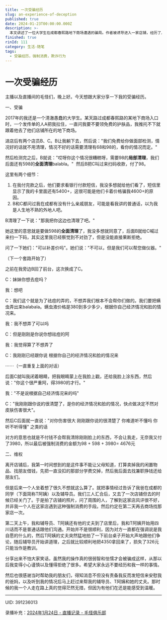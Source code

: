```yaml
---
title: 一次受骗经历
slug: an-experience-of-deception
published: true
date: 2024-01-23T00:00:00.000Z
description: >-
  本文讲述了一位大学生在成都春熙路地下商场遭遇的骗局。作者被诱导进入一家店铺，经历了从免费面部检测到被迫支付高额费用的过程。在被骗后，作者通过寻求帮助，最终成功追回了大部分损失。这次经历让作者学会了更加小心谨慎，并感激那些在困难时刻给予帮助的人。文章旨在提醒读者警惕类似的消费陷阱。
finished: true
rinId: 111
category: 生活-随笔
tags:
  - 受骗经历，强制消费，欺诈行为
---
```


# 一次受骗经历

主播以及直播间的毛怪们，晚上好。今天想跟大家分享一下我的受骗经历。

一、受骗

2017年的我还是一个清澈愚蠢的大学生。某天路过成都春熙路的某地下商场入口时，一个发传单的人A把我拉住，一直问我要不要领免费的护肤品，我推托不下就跟着他去了他们店铺所在的地下商场。

进店后有两个店员B、C。B让我躺下去，然后说："我们免费给你做面部检测，情况好的话就不用清理，情况不好的话需要清理有68和98的，看你的情况而定。"

然后检测完之后，B就说："哎呀你这个情况很糟糕呀，需要98的**局部清理**，我们后面还有598的**全面清理**balabla。"  然后B把C叫过来扫码收款，付了98。

这里有两个细节：

1. 在我付完款之后，他们要求看银行付款短信，我没多想就给他们看了，短信里显示了我的卡里面还有5400+，这很可能是他们卡着价格骗我4600+的原因。
2. B和C都问过我在成都有没有什么亲戚朋友，可能是看我讲的普通话，以为我是人生地不熟的外地人吧。

B清理了一下说："那我把你这边也清理了吧。"

她这里的意思就是要做598的**全面清理**了，我没多想就同意了，后面B就给C喊过来扫一下码，其实这里我已经察觉到不对劲了，但是没能直接果断拒绝。

问了一下她们："可以补差价吗"。她们说："不可以，但是我们可以帮您做仪器。"

（下一个套路开始了）

之前在我旁边B回了前台，这次换成了C。

C：妹妹你想去痘吗？

我：想吧

C：我们这个就是为了祛痘的弄的，不想弄我们根本不会帮你们做的。我们要把螨虫弄出来balabala。螨虫液价格是380到多少多少，根据你自己经济情况和脸的情况来。

我：我不想弄了可以吗

C：但是刚刚是你说你想祛痘的阿

我：我觉得算了不想弄了

C：我刚刚已经跟你说 根据你自己的经济情况和脸的情况来

⋯⋯（一直重复上面的对话）

后面C就叫我闭着眼睛，把我眼睛蒙上在我脸上戳，还给我脸上涂东西，然后说："你这个很严重阿，得3980的才行。"

我："不是说根据自己经济情况来的吗"

C："我刚刚跟你说的很清楚了，是你的经济情况和脸的情况，快点做决定不然对皮肤伤害很大"。

然后C后面就一直说："对你伤害很大 刚刚跟你说的很清楚了 你难道听不懂吗 你听不听得懂" 之类的话

对方的意思也就是不付钱不会帮我清除刚刚脸上的东西，不会让我走，无奈我又付了3980，所以最后被强制消费的金额为98 + 598 + 3980= 4676元

二、维权

离开店铺后，我第一时间想到的是这件事不能让父母知道，打算卖掉我的闲置物品、找朋友借钱，先把一直没扣的那部分学费交掉，然后我后面去找兼职挣钱还给朋友们。

但是后来一个人坐着想了很久不想就这么算了。就把事情经过告诉了我爸在成都的同学（下面简称T阿姨）以及辅导员。我们三人汇合后，又去了一次店铺但去的时候已经关门了。于是拍了店铺的照片，问了周围的人，了解到这家店风评很不好，并非我一个人在这家店遇到这种强制消费的手段。然后约定在第二天再去商场找那家店一次。

第二天上午，我和辅导员、T阿姨还有他的丈夫到了店里后，我和T阿姨开始用四川话而不是普通话跟他们沟通。开始并不是很顺利，因为对方一直都在强调说是我自愿的什么的，然后T阿姨的丈夫突然猛地拍了一下前台桌子开始大声地跟他们争论，随后辅导员开始讲道理，之后就比较顺利地把4350拿回来了，损失了326元只能当作是教训。

分享出来不怕大家笑话，虽然我的操作真的很弱智和怯懦才会被骗成这样，从那以后我变得小心谨慎以及懂得拒绝了很多。希望大家永远不要经历和我一样的事情。

然后也很感谢当时帮助我的朋友们，得知消息不但没有责备我反而发短信来安慰我的爸妈，以及听到我的情况后马上赶过来帮我的辅导员、T阿姨和她的丈夫。那时候的我一个人走在路上真的觉得茫然无措，但因为有他们在还是能感受到温暖。

---

UID: 391236013

录播补充：[2024年1月24日 - 直播记录 - 毛怪俱乐部](https://song.2550505.com/livestreams?date=2024-01-24)
